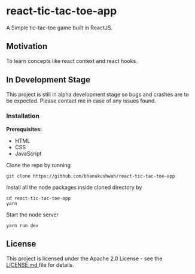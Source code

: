 # react-tic-tac-toe-app
A Simple tic-tac-toe game built in ReactJS.


## Motivation
To learn concepts like react context and react hooks.  

## In Development Stage
This project is still in alpha development stage so bugs and crashes are to be expected. Please contact me in case of any issues found.

### Installation

**Prerequisites:**
* HTML
* CSS
* JavaScript

Clone the repo by running
```
git clone https://github.com/bhanukushwah/react-tic-tac-toe-app
```

Install all the node packages inside cloned directory by
```
cd react-tic-tac-toe-app
yarn
```

Start the node server
```
yarn run dev
```

## License

This project is licensed under the Apache 2.0 License - see the [LICENSE.md ](LICENSE.md) file for details.
